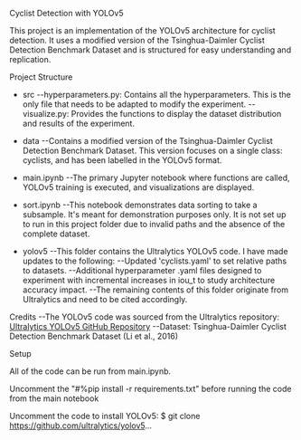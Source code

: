 Cyclist Detection with YOLOv5

This project is an implementation of the YOLOv5 architecture for cyclist detection. It uses a modified version of the Tsinghua-Daimler Cyclist Detection Benchmark Dataset and is structured for easy understanding and replication.

Project Structure

- src
  --hyperparameters.py: Contains all the hyperparameters. This is the only file that needs to be adapted to modify the experiment.
  --visualize.py: Provides the functions to display the dataset distribution and results of the experiment.
- data
  --Contains a modified version of the Tsinghua-Daimler Cyclist Detection Benchmark Dataset. This version focuses on a single class: cyclists, and has been labelled in the YOLOv5 format.

- main.ipynb
  --The primary Jupyter notebook where functions are called, YOLOv5 training is executed, and visualizations are displayed.

- sort.ipynb
  --This notebook demonstrates data sorting to take a subsample. It's meant for demonstration purposes only. It is not set up to run in this project folder due to invalid paths and the absence of the complete dataset.

- yolov5
  --This folder contains the Ultralytics YOLOv5 code. I have made updates to the following:
  --Updated 'cyclists.yaml' to set relative paths to datasets.
  --Additional hyperparameter .yaml files designed to experiment with incremental increases in iou_t to study architecture accuracy impact.
  --The remaining contents of this folder originate from Ultralytics and need to be cited accordingly.

Credits
--The YOLOv5 code was sourced from the Ultralytics repository: [Ultralytics YOLOv5 GitHub Repository](https://github.com/ultralytics/yolov5.git)
--Dataset: Tsinghua-Daimler Cyclist Detection Benchmark Dataset (Li et al., 2016)

Setup

All of the code can be run from main.ipynb.

Uncomment the "#%pip install -r requirements.txt" before running the code from the main notebook

Uncomment the code to install YOLOv5:
$ git clone https://github.com/ultralytics/yolov5...
